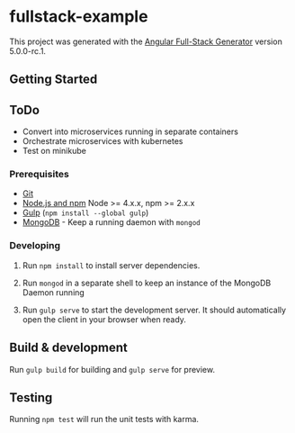 # fullstack-example

This project was generated with the [Angular Full-Stack Generator](https://github.com/DaftMonk/generator-angular-fullstack) version 5.0.0-rc.1.

## Getting Started

## ToDo

- Convert into microservices running in separate containers
- Orchestrate microservices with kubernetes
- Test on minikube

### Prerequisites

- [Git](https://git-scm.com/)
- [Node.js and npm](nodejs.org) Node >= 4.x.x, npm >= 2.x.x
- [Gulp](http://gulpjs.com/) (`npm install --global gulp`)
- [MongoDB](https://www.mongodb.org/) - Keep a running daemon with `mongod`

### Developing

1. Run `npm install` to install server dependencies.

2. Run `mongod` in a separate shell to keep an instance of the MongoDB Daemon running

3. Run `gulp serve` to start the development server. It should automatically open the client in your browser when ready.

## Build & development

Run `gulp build` for building and `gulp serve` for preview.

## Testing

Running `npm test` will run the unit tests with karma.
